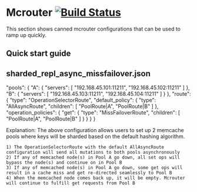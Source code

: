# Mcrouter [![Build Status](https://travis-ci.org/facebook/mcrouter.svg?branch=master)](https://travis-ci.org/facebook/mcrouter)

This section shows canned mcrouter configurations that can be used to ramp up quickly.

## Quick start guide

## sharded_repl_async_missfailover.json


"pools": {
   "A": {
      "servers": [
          "192.168.45.101:11211",
          "192.168.45.102:11211"
      ]
  },
  "B": {
     "servers": [
         "192.168.45.103:11211",
         "192.168.45.104:11211"
     ]
  }
},
"route": {
  "type": "OperationSelectorRoute",
  "default_policy": {
      "type": "AllAsyncRoute",
      "children": [ "PoolRoute|A", "PoolRoute|B" ]
  },
  "operation_policies": {
     "get": {
         "type": "MissFailoverRoute",
         "children": [ "PoolRoute|A", "PoolRoute|B" ]
     }
  }
}
}

Explanation: The above configuration allows users to set up 2 memcache pools where keys will be sharded based on the default hashing algorithm.

    1) The OperationSelectorRoute with the default AllAsyncRoute configuration will send all mutations to both pools asynchronously
    2) If any of memcached node(s) in Pool A go down, all set ops will bypass the node(s) and continue on in Pool B
    3) If any of memcached node(s) in Pool A go down, some get ops will result in a cache miss and get re-directed seamlessly to Pool B
    4) When the memcached node comes back up, it will be empty. Mcrouter will continue to fulfill get requests from Pool B
